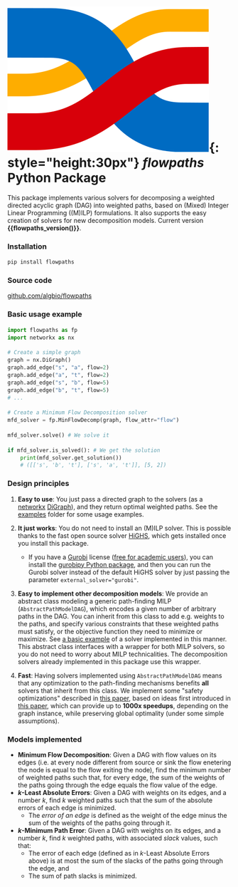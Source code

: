 #  ![](flowpaths-logo.svg){: style="height:30px"} _flowpaths_ Python Package

This package implements various solvers for decomposing a weighted directed acyclic graph (DAG) into weighted paths, based on (Mixed) Integer Linear Programming ((M)ILP) formulations. It also supports the easy creation of solvers for new decomposition models. Current version **{{flowpaths_version()}}**.

### Installation

```bash
pip install flowpaths
```

### Source code

[github.com/algbio/flowpaths](https://github.com/algbio/flowpaths) 

### Basic usage example

```python
import flowpaths as fp
import networkx as nx

# Create a simple graph
graph = nx.DiGraph()
graph.add_edge("s", "a", flow=2)
graph.add_edge("a", "t", flow=2)
graph.add_edge("s", "b", flow=5)
graph.add_edge("b", "t", flow=5)
# ...

# Create a Minimum Flow Decomposition solver
mfd_solver = fp.MinFlowDecomp(graph, flow_attr="flow") 

mfd_solver.solve() # We solve it

if mfd_solver.is_solved(): # We get the solution
    print(mfd_solver.get_solution())
    # ([['s', 'b', 't'], ['s', 'a', 't']], [5, 2])
```

### Design principles

1. **Easy to use**: You just pass a directed graph to the solvers (as a [networkx](https://networkx.org) [DiGraph](https://networkx.org/documentation/stable/reference/classes/digraph.html)), and they return optimal weighted paths. See the [examples](examples/) folder for some usage examples. 
2. **It just works**: You do not need to install an (M)ILP solver. This is possible thanks to the fast open source solver [HiGHS](https://highs.dev), which gets installed once you install this package. 
    - If you have a [Gurobi](https://www.gurobi.com/solutions/gurobi-optimizer/) license ([free for academic users](https://www.gurobi.com/features/academic-named-user-license/)), you can install the [gurobipy Python package](https://support.gurobi.com/hc/en-us/articles/360044290292-How-do-I-install-Gurobi-for-Python), and then you can run the Gurobi solver instead of the default HiGHS solver by just passing the parameter `external_solver="gurobi"`. 

3. **Easy to implement other decomposition models**: We provide an abstract class modeling a generic path-finding MILP (`AbstractPathModelDAG`), which encodes a given number of arbitrary paths in the DAG. You can inherit from this class to add e.g. weights to the paths, and specify various constraints that these weighted paths must satisfy, or the objective function they need to minimize or maximize. See [a basic example](examples/inexact_flow_solver.py) of a solver implemented in this manner. This abstract class interfaces with a wrapper for both MILP solvers, so you do not need to worry about MILP technicalities. The decomposition solvers already implemented in this package use this wrapper.

4. **Fast**: Having solvers implemented using `AbstractPathModelDAG` means that any optimization to the path-finding mechanisms benefits **all** solvers that inherit from this class. We implement some "safety optimizations" described in [this paper](https://doi.org/10.48550/arXiv.2411.03871), based on ideas first introduced in [this paper](https://doi.org/10.4230/LIPIcs.SEA.2024.14), which can provide up to **1000x speedups**, depending on the graph instance, while preserving global optimality (under some simple assumptions).

### Models implemented
- **Minimum Flow Decomposition**: Given a DAG with flow values on its edges (i.e. at every node different from source or sink the flow enetering the node is equal to the flow exiting the node), find the minimum number of weighted paths such that, for every edge, the sum of the weights of the paths going through the edge equals the flow value of the edge.
- **$k$-Least Absolute Errors**: Given a DAG with weights on its edges, and a number $k$, find $k$ weighted paths such that the sum of the absolute errors of each edge is minimized. 
    - The *error of an edge* is defined as the weight of the edge minus the sum of the weights of the paths going through it.
- **$k$-Minimum Path Error**: Given a DAG with weights on its edges, and a number $k$, find $k$ weighted paths, with associated *slack* values, such that:
    - The error of each edge (defined as in $k$-Least Absolute Errors above) is at most the sum of the slacks of the paths going through the edge, and
    - The sum of path slacks is minimized.

<!-- \[\sum_{i=1}^{k}P_i\] -->